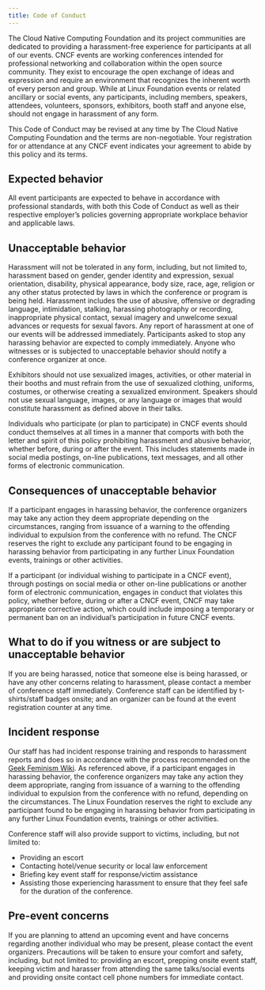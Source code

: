 ```yaml
---
title: Code of Conduct
---
```


The Cloud Native Computing Foundation and its project communities are dedicated to providing a harassment-free experience for participants at all of our events. CNCF events are working conferences intended for professional networking and collaboration within the open source community. They exist to encourage the open exchange of ideas and expression and require an environment that recognizes the inherent worth of every person and group. While at Linux Foundation events or related ancillary or social events, any participants, including members, speakers, attendees, volunteers, sponsors, exhibitors, booth staff and anyone else, should not engage in harassment of any form.

This Code of Conduct may be revised at any time by The Cloud Native Computing Foundation and the terms are non-negotiable. Your registration for or attendance at any CNCF event indicates your agreement to abide by this policy and its terms.

## Expected behavior

All event participants are expected to behave in accordance with professional standards, with both this Code of Conduct as well as their respective employer’s policies governing appropriate workplace behavior and applicable laws.

## Unacceptable behavior

Harassment will not be tolerated in any form, including, but not limited to, harassment based on gender, gender identity and expression, sexual orientation, disability, physical appearance, body size, race, age, religion or any other status protected by laws in which the conference or program is being held. Harassment includes the use of abusive, offensive or degrading language, intimidation, stalking, harassing photography or recording, inappropriate physical contact, sexual imagery and unwelcome sexual advances or requests for sexual favors. Any report of harassment at one of our events will be addressed immediately. Participants asked to stop any harassing behavior are expected to comply immediately. Anyone who witnesses or is subjected to unacceptable behavior should notify a conference organizer at once.

Exhibitors should not use sexualized images, activities, or other material in their booths and must refrain from the use of sexualized clothing, uniforms, costumes, or otherwise creating a sexualized environment. Speakers should not use sexual language, images, or any language or images that would constitute harassment as defined above in their talks.

Individuals who participate (or plan to participate) in CNCF events should conduct themselves at all times in a manner that comports with both the letter and spirit of this policy prohibiting harassment and abusive behavior, whether before, during or after the event.  This includes statements made in social media postings, on-line publications, text messages, and all other forms of electronic communication.

## Consequences of unacceptable behavior

If a participant engages in harassing behavior, the conference organizers may take any action they deem appropriate depending on the circumstances, ranging from issuance of a warning to the offending individual to expulsion from the conference with no refund. The CNCF reserves the right to exclude any participant found to be engaging in harassing behavior from participating in any further Linux Foundation events, trainings or other activities.

If a participant (or individual wishing to participate in a CNCF event), through postings on social media or other on-line publications or another form of electronic communication, engages in conduct that violates this policy, whether before, during or after a CNCF event, CNCF may take appropriate corrective action, which could include imposing a temporary or permanent ban on an individual’s participation in future CNCF events.

## What to do if you witness or are subject to unacceptable behavior

If you are being harassed, notice that someone else is being harassed, or have any other concerns relating to harassment, please contact a member of conference staff immediately. Conference staff can be identified by t-shirts/staff badges onsite; and an organizer can be found at the event registration counter at any time.

## Incident response

Our staff has had incident response training and responds to harassment reports and does so in accordance with the process recommended on the [Geek Feminism Wiki](https://geekfeminism.wikia.org/wiki/Geek_Feminism_Wiki). As referenced above, if a participant engages in harassing behavior, the conference organizers may take any action they deem appropriate, ranging from issuance of a warning to the offending individual to expulsion from the conference with no refund, depending on the circumstances. The Linux Foundation reserves the right to exclude any participant found to be engaging in harassing behavior from participating in any further Linux Foundation events, trainings or other activities.

Conference staff will also provide support to victims, including, but not limited to:

* Providing an escort
* Contacting hotel/venue security or local law enforcement
* Briefing key event staff for response/victim assistance
* Assisting those experiencing harassment to ensure that they feel safe for the duration of the conference.


## Pre-event concerns

If you are planning to attend an upcoming event and have concerns regarding another individual who may be present, please contact the event organizers. Precautions will be taken to ensure your comfort and safety, including, but not limited to: providing an escort, prepping onsite event staff, keeping victim and harasser from attending the same talks/social events and providing onsite contact cell phone numbers for immediate contact.
